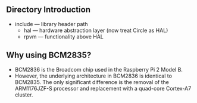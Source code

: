 ## Directory Introduction

- include  — library header path
  - hal — hardware abstraction layer (now treat Circle as HAL)
  - rpvm — functionality above HAL

## Why using BCM2835?

- BCM2836 is the Broadcom chip used in the Raspberry Pi 2 Model B.
- However, the underlying architecture in BCM2836 is identical to BCM2835. The only significant difference is the removal of the ARM1176JZF-S processor and replacement with a quad-core Cortex-A7 cluster.
